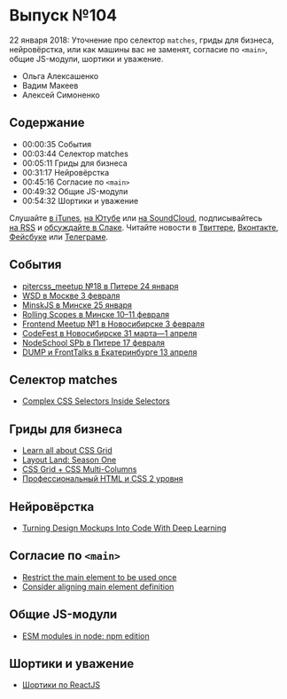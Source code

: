 # Выпуск №104

22 января 2018: Уточнение про селектор `matches`, гриды для бизнеса, нейровёрстка, или как машины вас не заменят, согласие по `<main>`, общие JS-модули, шортики и уважение.

- Ольга Алексашенко
- Вадим Макеев
- Алексей Симоненко

## Содержание

- 00:00:35 События
- 00:03:44 Селектор matches
- 00:05:11 Гриды для бизнеса
- 00:31:17 Нейровёрстка
- 00:45:16 Согласие по `<main>`
- 00:49:32 Общие JS-модули
- 00:54:32 Шортики и уважение

Слушайте [в iTunes](https://itunes.apple.com/podcast/id1080500016), [на Ютубе](https://www.youtube.com/playlist?list=PLMBnwIwFEFHcwuevhsNXkFTcadeX5R1Go) или [на SoundCloud](https://soundcloud.com/web-standards), подписывайтесь [на RSS](https://web-standards.ru/podcast/feed/) и [обсуждайте в Слаке](http://slack.web-standards.ru/). Читайте новости в [Твиттере](https://twitter.com/webstandards_ru), [Вконтакте](https://vk.com/webstandards_ru), [Фейсбуке](https://www.facebook.com/webstandardsru) или [Телеграме](https://t.me/webstandards_ru).

## События

- [pitercss_meetup №18 в Питере 24 января](https://pitercss.timepad.ru/event/642039/)
- [WSD в Москве 3 февраля](https://wsd.events/2018/02/03/)
- [MinskJS в Минске 25 января](https://minskjs.timepad.ru/event/606146/)
- [Rolling Scopes в Минске 10–11 февраля](https://2018.conf.rollingscopes.com/)
- [Frontend Meetup №1 в Новосибирске 3 февраля](https://www.meetup.com/DEVNSK/events/246962197/)
- [CodeFest в Новосибирске 31 марта—1 апреля](https://2018.codefest.ru/)
- [NodeSchool SPb в Питере 17 февраля](https://github.com/nodeschool/spb/issues/64)
- [DUMP и FrontTalks в Екатеринбурге 13 апреля](http://dump-conf.ru/section/35/)

## Селектор matches

- [Complex CSS Selectors Inside Selectors](https://webkit.org/blog/3615/css-selectors-inside-selectors-discover-matches-not-and-nth-child/)

## Гриды для бизнеса

- [Learn all about CSS Grid](https://cssgrid.io/)
- [Layout Land: Season One](https://www.youtube.com/playlist?list=PLbSquHt1VCf2Y4UEiaGjAOxuTXzo5iyZA)
- [CSS Grid + CSS Multi-Columns](https://medium.com/p/7664f59bb60c)
- [Профессиональный HTML и CSS 2 уровня](https://htmlacademy.ru/intensive/adaptive)

## Нейровёрстка

- [Turning Design Mockups Into Code With Deep Learning](https://blog.floydhub.com/turning-design-mockups-into-code-with-deep-learning/)

## Согласие по `<main>`

- [Restrict the main element to be used once](https://github.com/whatwg/html/pull/3354)
- [Consider aligning main element definition](https://github.com/whatwg/html/issues/100)

## Общие JS-модули

- [ESM modules in node: npm edition](https://gist.github.com/ceejbot/b49f8789b2ab6b09548ccb72813a1054)

## Шортики и уважение

- [Шортики по ReactJS](https://habr.ru/p/346728/)
